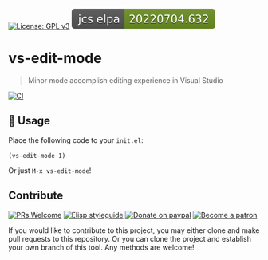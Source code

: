 [![License: GPL v3](https://img.shields.io/badge/License-GPL%20v3-blue.svg)](https://www.gnu.org/licenses/gpl-3.0)
[![JCS-ELPA](https://raw.githubusercontent.com/jcs-emacs/badges/master/elpa/v/vs-edit-mode.svg)](https://jcs-emacs.github.io/jcs-elpa/#/vs-edit-mode)

# vs-edit-mode
> Minor mode accomplish editing experience in Visual Studio

[![CI](https://github.com/emacs-vs/vs-edit-mode/actions/workflows/test.yml/badge.svg)](https://github.com/emacs-vs/vs-edit-mode/actions/workflows/test.yml)

## 🔨 Usage

Place the following code to your `init.el`:

```elisp
(vs-edit-mode 1)
```

Or just `M-x vs-edit-mode`!

## Contribute

[![PRs Welcome](https://img.shields.io/badge/PRs-welcome-brightgreen.svg)](http://makeapullrequest.com)
[![Elisp styleguide](https://img.shields.io/badge/elisp-style%20guide-purple)](https://github.com/bbatsov/emacs-lisp-style-guide)
[![Donate on paypal](https://img.shields.io/badge/paypal-donate-1?logo=paypal&color=blue)](https://www.paypal.me/jcs090218)
[![Become a patron](https://img.shields.io/badge/patreon-become%20a%20patron-orange.svg?logo=patreon)](https://www.patreon.com/jcs090218)

If you would like to contribute to this project, you may either
clone and make pull requests to this repository. Or you can
clone the project and establish your own branch of this tool.
Any methods are welcome!
